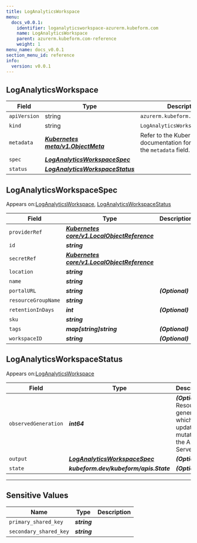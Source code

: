 ```yaml
---
title: LogAnalyticsWorkspace
menu:
  docs_v0.0.1:
    identifier: loganalyticsworkspace-azurerm.kubeform.com
    name: LogAnalyticsWorkspace
    parent: azurerm.kubeform.com-reference
    weight: 1
menu_name: docs_v0.0.1
section_menu_id: reference
info:
  version: v0.0.1
---
```


## LogAnalyticsWorkspace
| Field | Type | Description |
| ------ | ----- | ----------- |
| `apiVersion` | string | `azurerm.kubeform.com/v1alpha1` |
|    `kind` | string | `LogAnalyticsWorkspace` |
| `metadata` | ***[Kubernetes meta/v1.ObjectMeta](https://kubernetes.io/docs/reference/generated/kubernetes-api/v1.13/#objectmeta-v1-meta)***|Refer to the Kubernetes API documentation for the fields of the `metadata` field.|
| `spec` | ***[LogAnalyticsWorkspaceSpec](#loganalyticsworkspacespec)***||
| `status` | ***[LogAnalyticsWorkspaceStatus](#loganalyticsworkspacestatus)***||
## LogAnalyticsWorkspaceSpec

Appears on:[LogAnalyticsWorkspace](#loganalyticsworkspace), [LogAnalyticsWorkspaceStatus](#loganalyticsworkspacestatus)

| Field | Type | Description |
| ------ | ----- | ----------- |
| `providerRef` | ***[Kubernetes core/v1.LocalObjectReference](https://kubernetes.io/docs/reference/generated/kubernetes-api/v1.13/#localobjectreference-v1-core)***||
| `id` | ***string***||
| `secretRef` | ***[Kubernetes core/v1.LocalObjectReference](https://kubernetes.io/docs/reference/generated/kubernetes-api/v1.13/#localobjectreference-v1-core)***||
| `location` | ***string***||
| `name` | ***string***||
| `portalURL` | ***string***| ***(Optional)*** |
| `resourceGroupName` | ***string***||
| `retentionInDays` | ***int***| ***(Optional)*** |
| `sku` | ***string***||
| `tags` | ***map[string]string***| ***(Optional)*** |
| `workspaceID` | ***string***| ***(Optional)*** |
## LogAnalyticsWorkspaceStatus

Appears on:[LogAnalyticsWorkspace](#loganalyticsworkspace)

| Field | Type | Description |
| ------ | ----- | ----------- |
| `observedGeneration` | ***int64***| ***(Optional)*** Resource generation, which is updated on mutation by the API Server.|
| `output` | ***[LogAnalyticsWorkspaceSpec](#loganalyticsworkspacespec)***| ***(Optional)*** |
| `state` | ***kubeform.dev/kubeform/apis.State***| ***(Optional)*** |
---
## Sensitive Values
| Name | Type | Description |
|------|------|-------------|
| `primary_shared_key` | ***string*** ||
| `secondary_shared_key` | ***string*** ||
